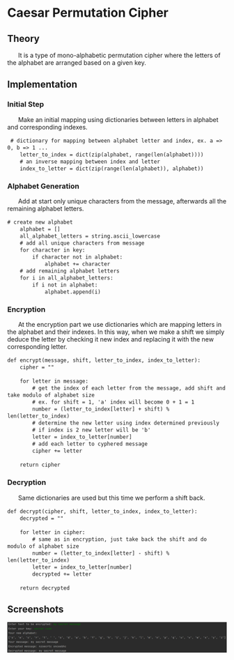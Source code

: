 # Caesar Permutation Cipher

## Theory

&ensp;&ensp;&ensp; It is a type of mono-alphabetic permutation cipher where the letters of the alphabet are arranged based on a given key.


## Implementation 

### Initial Step 
&ensp;&ensp;&ensp; Make an initial mapping using dictionaries between letters in alphabet and corresponding indexes.
```
 # dictionary for mapping between alphabet letter and index, ex. a => 0, b => 1 ... 
    letter_to_index = dict(zip(alphabet, range(len(alphabet))))
    # an inverse mapping between index and letter 
    index_to_letter = dict(zip(range(len(alphabet)), alphabet))
```
### Alphabet Generation

&ensp;&ensp;&ensp; Add at start only unique characters from the message, afterwards all the remaining alphabet letters.
```
# create new alphabet 
    alphabet = []
    all_alphabet_letters = string.ascii_lowercase
    # add all unique characters from message
    for character in key:
        if character not in alphabet:
            alphabet += character 
    # add remaining alphabet letters
    for i in all_alphabet_letters:
        if i not in alphabet:
            alphabet.append(i)  
```
### Encryption
&ensp;&ensp;&ensp;  At the encryption part we use dictionaries which are mapping letters in the alphabet and their indexes.
In this way, when we make a shift we simply deduce the letter by checking it new index and replacing it with the new corresponding letter. 
```
def encrypt(message, shift, letter_to_index, index_to_letter):
    cipher = ""

    for letter in message:
        # get the index of each letter from the message, add shift and take modulo of alphabet size
        # ex. for shift = 1, 'a' index will become 0 + 1 = 1 
        number = (letter_to_index[letter] + shift) % len(letter_to_index)
        # determine the new letter using index determined previously
        # if index is 2 new letter will be 'b'
        letter = index_to_letter[number]
        # add each letter to cyphered message
        cipher += letter

    return cipher
```
### Decryption 
&ensp;&ensp;&ensp; Same dictionaries are used but this time we perform a shift back.

```
def decrypt(cipher, shift, letter_to_index, index_to_letter):
    decrypted = ""

    for letter in cipher:
        # same as in encryption, just take back the shift and do modulo of alphabet size
        number = (letter_to_index[letter] - shift) % len(letter_to_index)
        letter = index_to_letter[number]
        decrypted += letter

    return decrypted
```

## Screenshots
![](https://github.com/dann1kk/CS_Labs/blob/main/Laboratory_Work_1/Screenshots/Caesar_Permutation.png)